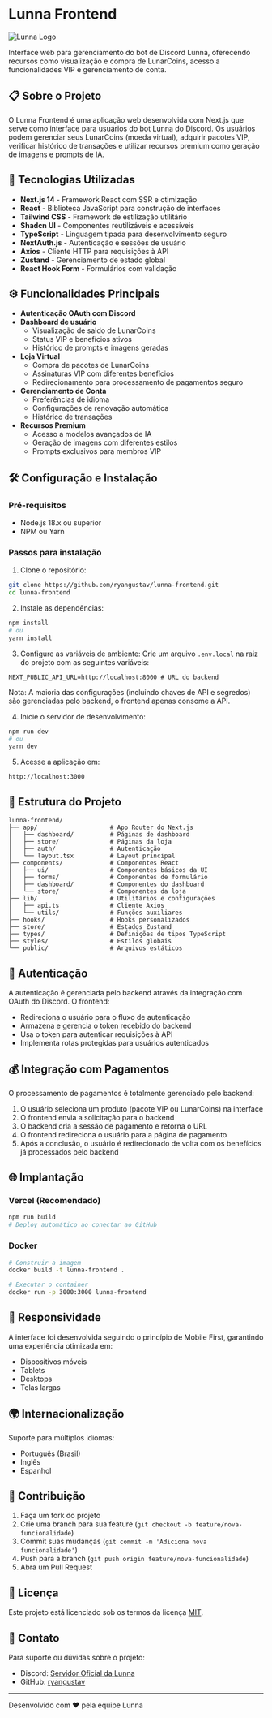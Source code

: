# Lunna Frontend

![Lunna Logo](https://images-ext-1.discordapp.net/external/NZ_dorUki3G2Zqn1QS9k8JBAntC6roCemFe742AQDOk/https/cdn.discordapp.com/avatars/1222333304028659792/1379470a71f0ccf52e446b6e794e1cae.webp?format=webp)

Interface web para gerenciamento do bot de Discord Lunna, oferecendo recursos como visualização e compra de LunarCoins, acesso a funcionalidades VIP e gerenciamento de conta.

## 📋 Sobre o Projeto

O Lunna Frontend é uma aplicação web desenvolvida com Next.js que serve como interface para usuários do bot Lunna do Discord. Os usuários podem gerenciar seus LunarCoins (moeda virtual), adquirir pacotes VIP, verificar histórico de transações e utilizar recursos premium como geração de imagens e prompts de IA.

## 🚀 Tecnologias Utilizadas

- **Next.js 14** - Framework React com SSR e otimização
- **React** - Biblioteca JavaScript para construção de interfaces
- **Tailwind CSS** - Framework de estilização utilitário
- **Shadcn UI** - Componentes reutilizáveis e acessíveis
- **TypeScript** - Linguagem tipada para desenvolvimento seguro
- **NextAuth.js** - Autenticação e sessões de usuário
- **Axios** - Cliente HTTP para requisições à API
- **Zustand** - Gerenciamento de estado global
- **React Hook Form** - Formulários com validação

## ⚙️ Funcionalidades Principais

- **Autenticação OAuth com Discord**
- **Dashboard de usuário**
  - Visualização de saldo de LunarCoins
  - Status VIP e benefícios ativos
  - Histórico de prompts e imagens geradas
- **Loja Virtual**
  - Compra de pacotes de LunarCoins
  - Assinaturas VIP com diferentes benefícios
  - Redirecionamento para processamento de pagamentos seguro
- **Gerenciamento de Conta**
  - Preferências de idioma
  - Configurações de renovação automática
  - Histórico de transações
- **Recursos Premium**
  - Acesso a modelos avançados de IA
  - Geração de imagens com diferentes estilos
  - Prompts exclusivos para membros VIP

## 🛠️ Configuração e Instalação

### Pré-requisitos
- Node.js 18.x ou superior
- NPM ou Yarn

### Passos para instalação

1. Clone o repositório:
```bash
git clone https://github.com/ryangustav/lunna-frontend.git
cd lunna-frontend
```

2. Instale as dependências:
```bash
npm install
# ou
yarn install
```

3. Configure as variáveis de ambiente:
Crie um arquivo `.env.local` na raiz do projeto com as seguintes variáveis:
```
NEXT_PUBLIC_API_URL=http://localhost:8000 # URL do backend
```

Nota: A maioria das configurações (incluindo chaves de API e segredos) são gerenciadas pelo backend, o frontend apenas consome a API.

4. Inicie o servidor de desenvolvimento:
```bash
npm run dev
# ou
yarn dev
```

5. Acesse a aplicação em:
```
http://localhost:3000
```

## 📂 Estrutura do Projeto

```
lunna-frontend/
├── app/                    # App Router do Next.js
│   ├── dashboard/          # Páginas de dashboard
│   ├── store/              # Páginas da loja
│   ├── auth/               # Autenticação
│   └── layout.tsx          # Layout principal
├── components/             # Componentes React
│   ├── ui/                 # Componentes básicos da UI
│   ├── forms/              # Componentes de formulário
│   ├── dashboard/          # Componentes do dashboard
│   └── store/              # Componentes da loja
├── lib/                    # Utilitários e configurações
│   ├── api.ts              # Cliente Axios
│   └── utils/              # Funções auxiliares
├── hooks/                  # Hooks personalizados
├── store/                  # Estados Zustand
├── types/                  # Definições de tipos TypeScript
├── styles/                 # Estilos globais
└── public/                 # Arquivos estáticos
```

## 🔐 Autenticação

A autenticação é gerenciada pelo backend através da integração com OAuth do Discord. O frontend:
- Redireciona o usuário para o fluxo de autenticação
- Armazena e gerencia o token recebido do backend
- Usa o token para autenticar requisições à API
- Implementa rotas protegidas para usuários autenticados

## 💰 Integração com Pagamentos

O processamento de pagamentos é totalmente gerenciado pelo backend:

1. O usuário seleciona um produto (pacote VIP ou LunarCoins) na interface
2. O frontend envia a solicitação para o backend
3. O backend cria a sessão de pagamento e retorna o URL
4. O frontend redireciona o usuário para a página de pagamento
5. Após a conclusão, o usuário é redirecionado de volta com os benefícios já processados pelo backend

## 🌐 Implantação

### Vercel (Recomendado)
```bash
npm run build
# Deploy automático ao conectar ao GitHub
```

### Docker
```bash
# Construir a imagem
docker build -t lunna-frontend .

# Executar o container
docker run -p 3000:3000 lunna-frontend
```

## 📱 Responsividade

A interface foi desenvolvida seguindo o princípio de Mobile First, garantindo uma experiência otimizada em:
- Dispositivos móveis
- Tablets
- Desktops
- Telas largas

## 🌍 Internacionalização

Suporte para múltiplos idiomas:
- Português (Brasil)
- Inglês
- Espanhol

## 👥 Contribuição

1. Faça um fork do projeto
2. Crie uma branch para sua feature (`git checkout -b feature/nova-funcionalidade`)
3. Commit suas mudanças (`git commit -m 'Adiciona nova funcionalidade'`)
4. Push para a branch (`git push origin feature/nova-funcionalidade`)
5. Abra um Pull Request

## 📄 Licença

Este projeto está licenciado sob os termos da licença [MIT](LICENSE).

## 📧 Contato

Para suporte ou dúvidas sobre o projeto:
- Discord: [Servidor Oficial da Lunna](https://discord.gg/sfFvh6cPUc)
- GitHub: [ryangustav](https://github.com/ryangustav)

---

Desenvolvido com ❤️ pela equipe Lunna
